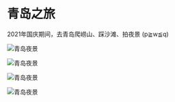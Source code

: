 # 青岛之旅

2021年国庆期间，去青岛爬崂山、踩沙滩、拍夜景 (p≧w≦q)

![青岛夜景](https://2.z.wiki/images/20211117/f9e46474258f46b88d0cb4a76f609e4e.png?x-oss-process=style/z.wiki)

![青岛夜景](https://3.z.wiki/images/20211117/9d653213e9454bb9aed55a05cb040707.png?x-oss-process=style/z.wiki)

![青岛夜景](https://4.z.wiki/images/20211117/c42479b883634435b278228ec64f5bbe.png?x-oss-process=style/z.wiki)

![青岛夜景](https://1.z.wiki/images/20211117/1a4433fa92014ba494174a207be9e329.png?x-oss-process=style/z.wiki)
